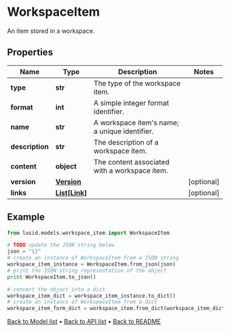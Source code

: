 # WorkspaceItem

An item stored in a workspace.

## Properties
Name | Type | Description | Notes
------------ | ------------- | ------------- | -------------
**type** | **str** | The type of the workspace item. | 
**format** | **int** | A simple integer format identifier. | 
**name** | **str** | A workspace item&#39;s name; a unique identifier. | 
**description** | **str** | The description of a workspace item. | 
**content** | **object** | The content associated with a workspace item. | 
**version** | [**Version**](Version.md) |  | [optional] 
**links** | [**List[Link]**](Link.md) |  | [optional] 

## Example

```python
from lusid.models.workspace_item import WorkspaceItem

# TODO update the JSON string below
json = "{}"
# create an instance of WorkspaceItem from a JSON string
workspace_item_instance = WorkspaceItem.from_json(json)
# print the JSON string representation of the object
print WorkspaceItem.to_json()

# convert the object into a dict
workspace_item_dict = workspace_item_instance.to_dict()
# create an instance of WorkspaceItem from a dict
workspace_item_form_dict = workspace_item.from_dict(workspace_item_dict)
```
[Back to Model list](../README.md#documentation-for-models) &#8226; [Back to API list](../README.md#documentation-for-api-endpoints) &#8226; [Back to README](../README.md)


